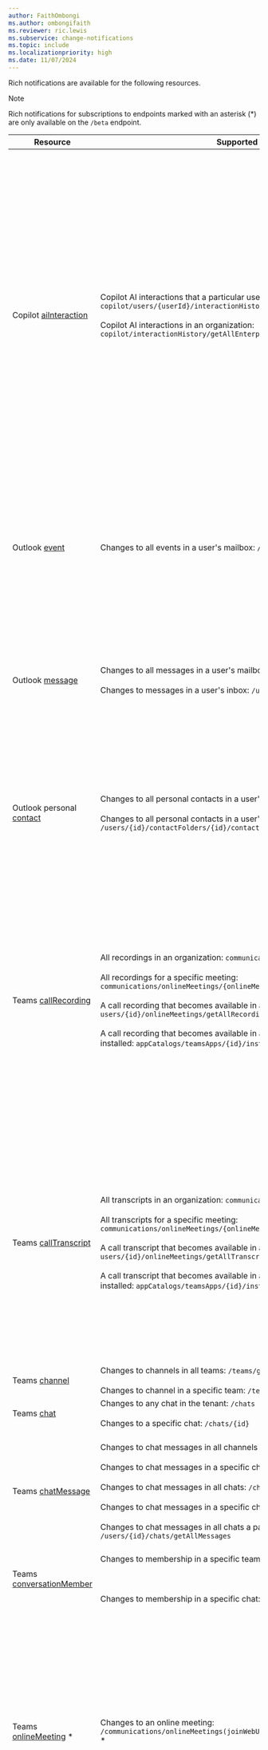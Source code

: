 ```yaml
---
author: FaithOmbongi
ms.author: ombongifaith
ms.reviewer: ric.lewis
ms.subservice: change-notifications
ms.topic: include
ms.localizationpriority: high
ms.date: 11/07/2024
---
```


<!-- markdownlint-disable MD041-->

Rich notifications are available for the following resources.

> [!NOTE]
> Rich notifications for subscriptions to endpoints marked with an asterisk (*) are only available on the `/beta` endpoint.

| Resource | Supported resource paths | Limitations |
|--|--|--|
| Copilot [aiInteraction][] | Copilot AI interactions that a particular user is part of: `copilot/users/{userId}/interactionHistory/getAllEnterpriseInteractions` <br><br> Copilot AI interactions in an organization: `copilot/interactionHistory/getAllEnterpriseInteractions` | Maximum subscription quotas: <li> Per app and tenant combination (for subscriptions tracking AI interactions across a tenant): 1 <li> Per app and user combination (for subscriptions tracking AI interactions a particular user is part of): 1 <li> Per user (for subscriptions tracking AI interactions a particular user is part of): 10 subscriptions. <li> Per organization: 10,000 total subscriptions. |
| Outlook [event][] | Changes to all events in a user's mailbox: `/users/{id}/events` | Requires `$select` to return only a subset of properties in the rich notification. For more information, see [Change notifications for Outlook resources](/graph/outlook-change-notifications-overview). |
| Outlook [message][] | Changes to all messages in a user's mailbox: `/users/{id}/messages` <br/><br/>Changes to messages in a user's inbox: `/users/{id}/mailFolders/{id}/messages` | Requires `$select` to return only a subset of properties in the rich notification. For more information, see [Change notifications for Outlook resources](/graph/outlook-change-notifications-overview). |
| Outlook personal [contact][] | Changes to all personal contacts in a user's mailbox: `/users/{id}/contacts` <br/><br/>Changes to all personal contacts in a user's contactFolder: `/users/{id}/contactFolders/{id}/contacts`| Requires `$select` to return only a subset of properties in the rich notification. For more information, see [Change notifications for Outlook resources](/graph/outlook-change-notifications-overview). |
| Teams [callRecording][] | All recordings in an organization: `communications/onlineMeetings/getAllRecordings` <br><br> All recordings for a specific meeting: `communications/onlineMeetings/{onlineMeetingId}/recordings` <br><br> A call recording that becomes available in a meeting organized by a specific user: `users/{id}/onlineMeetings/getAllRecordings` <br><br> A call recording that becomes available in a meeting where a particular Teams app is installed: `appCatalogs/teamsApps/{id}/installedToOnlineMeetings/getAllRecordings` * | Maximum subscription quotas: <li> Per app and online-meeting combination: 1 <li> Per app and user combination: 1 <li> Per user (for subscriptions tracking recordings in all onlineMeetings organized by the user): 10 subscriptions. <li> Per organization: 10,000 total subscriptions. |
| Teams [callTranscript][] | All transcripts in an organization: `communications/onlineMeetings/getAllTranscripts` <br><br> All transcripts for a specific meeting: `communications/onlineMeetings/{onlineMeetingId}/transcripts` <br><br> A call transcript that becomes available in a meeting organized by a specific user: `users/{id}/onlineMeetings/getAllTranscripts` <br><br> A call transcript that becomes available in a meeting where a particular Teams app is installed: `appCatalogs/teamsApps/{id}/installedToOnlineMeetings/getAllTrancripts` * | Maximum subscription quotas: <li> Per app and online-meeting combination: 1 <li> Per app and user combination: 1 <li> Per user (for subscriptions tracking transcripts in all onlineMeetings organized by the user): 10 subscriptions. <li> Per organization: 10,000 total subscriptions. |
| Teams [channel][] | Changes to channels in all teams: `/teams/getAllChannels`<br/><br/>Changes to channel in a specific team: `/teams/{id}/channels` | - |
| Teams [chat][] | Changes to any chat in the tenant: `/chats`<br/><br/>Changes to a specific chat: `/chats/{id}` | - |
| Teams [chatMessage][] | Changes to chat messages in all channels in all teams: `/teams/getAllMessages`<br/><br/>Changes to chat messages in a specific channel: `/teams/{id}/channels/{id}/messages`<br/><br/>Changes to chat messages in all chats: `/chats/getAllMessages`<br/><br/>Changes to chat messages in a specific chat: `/chats/{id}/messages`<br/><br/>Changes to chat messages in all chats a particular user is part of: `/users/{id}/chats/getAllMessages` | Doesn't support using `$select` to return only selected properties. The rich notification consists of all the properties of the changed instance. |
| Teams [conversationMember][] | Changes to membership in a specific team: `/teams/{id}/members`<br/><br/><!-- Changes to membership in all channels under a specific team:  `/teams/{id}/channels/getAllMembers` --><br/><br/>Changes to membership in a specific chat: `/chats/{id}/members`<!-- <br/><br/>Changes to membership for all Teams chats: `/chats/getAllMembers`<br/><br/>Changes to membership for all channels across the entire tenant: `/teams/getAllChannels/getAllMembers` * --> | - |
| Teams [onlineMeeting][] * | Changes to an online meeting: `/communications/onlineMeetings(joinWebUrl='{encodedJoinWebUrl}')/meetingCallEvents` * | Doesn't support using `$select` to return only selected properties. The rich notification consists of all the properties of the changed instance. One subscription allowed per application per online meeting. For more information, see [Get change notifications for Microsoft Teams meeting call event updates](/graph/changenotifications-for-onlinemeeting). |
| Teams [presence][] | Changes to a single user's presence: `/communications/presences/{id}` <br><br> Changes to multiple users' presence:  `/communications/presences?$filter=id in ({id},{id}...)` | The subscription for multiple users' presence is limited to 650 distinct users. Doesn't support using `$select` to return only selected properties. The rich notification consists of all the properties of the changed instance. One subscription allowed per application per delegated user. For more information, see [Get change notifications for presence updates in Microsoft Teams](/graph/changenotifications-for-presence). |
| Teams [team][] | Changes to any team in the tenant: `/teams`<br/><br/>Changes to a specific team: `/teams/{id}` | - |

[aiInteraction]: /graph/api/resources/aiinteraction
[channel]: /graph/api/resources/channel
[chat]: /graph/api/resources/chat
[contact]: /graph/api/resources/contact
[conversationmember]: /graph/api/resources/conversationmember
[event]: /graph/api/resources/event
[message]: /graph/api/resources/message
[chatMessage]: /graph/api/resources/chatmessage
[presence]: /graph/api/resources/presence
[team]: /graph/api/resources/team
[onlineMeeting]: /graph/api/resources/onlinemeeting
[callTranscript]: /graph/api/resources/calltranscript
[callRecording]: /graph/api/resources/callrecording
